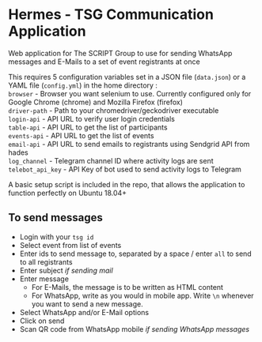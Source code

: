 # Hermes - TSG Communication Application

Web application for The SCRIPT Group to use for sending WhatsApp messages and E-Mails to a set of event registrants at once

This requires 5 configuration variables set in a JSON file (`data.json`) or a YAML file (`config.yml`) in the home directory :<br/>
`browser` - Browser you want selenium to use. Currently configured only for Google Chrome (chrome) and Mozilla Firefox (firefox)<br/>
`driver-path` - Path to your chromedriver/geckodriver executable<br/>
`login-api` - API URL to verify user login credentials<br/>
`table-api` - API URL to get the list of participants<br/>
`events-api` - API URL to get the list of events<br/>
`email-api` - API URL to send emails to registrants using Sendgrid API from hades<br/>
`log_channel` - Telegram channel ID where activity logs are sent<br/>
`telebot_api_key` - API Key of bot used to send activity logs to Telegram<br/>

A basic setup script is included in the repo, that allows the application to function perfectly on Ubuntu 18.04+

## To send messages
- Login with your `tsg id`
- Select event from list of events
- Enter ids to send message to, separated by a space / enter `all` to send to all registrants
- Enter subject _if sending mail_
- Enter message
    - For E-Mails, the message is to be written as HTML content
    - For WhatsApp, write as you would in mobile app. Write `\n` whenever you want to send a new message.
- Select WhatsApp and/or E-Mail options
- Click on send
- Scan QR code from WhatsApp mobile _if sending WhatsApp messages_